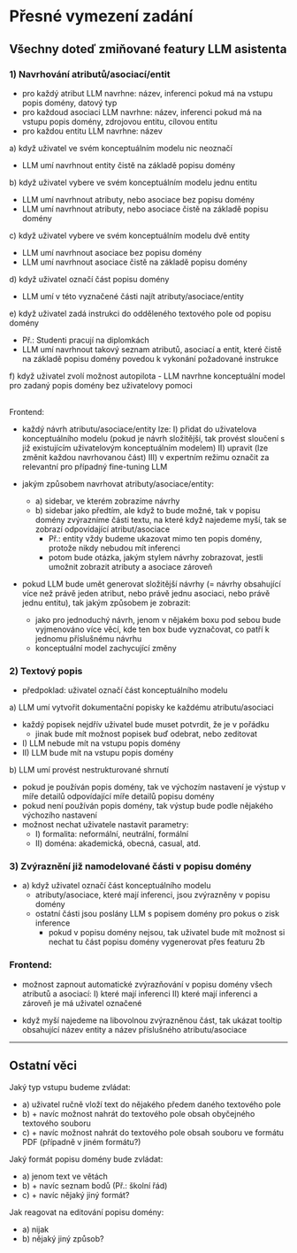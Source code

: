 # Přesné vymezení zadání

## Všechny doteď zmiňované featury LLM asistenta

### 1) Navrhování atributů/asociací/entit
- pro každý atribut LLM navrhne: název, inferenci pokud má na vstupu popis domény, datový typ
- pro každoud asociaci LLM navrhne: název, inferenci pokud má na vstupu popis domény, zdrojovou entitu, cílovou entitu
- pro každou entitu LLM navrhne: název

a) když uživatel ve svém konceptuálním modelu nic neoznačí
- LLM umí navrhnout entity čistě na základě popisu domény

b) když uživatel vybere ve svém konceptuálním modelu jednu entitu
- LLM umí navrhnout atributy, nebo asociace bez popisu domény
- LLM umí navrhnout atributy, nebo asociace čistě na základě popisu domény

c) když uživatel vybere ve svém konceptuálním modelu dvě entity
- LLM umí navrhnout asociace bez popisu domény
- LLM umí navrhnout asociace čistě na základě popisu domény

d) když uživatel označí část popisu domény
- LLM umí v této vyznačené části najít atributy/asociace/entity

e) když uživatel zadá instrukci do odděleného textového pole od popisu domény
- Př.: Studenti pracují na diplomkách
- LLM umí navrhnout takový seznam atributů, asociací a entit, které čistě na základě popisu domény povedou k vykonání požadované instrukce

f) když uživatel zvolí možnost autopilota
	- LLM navrhne konceptuální model pro zadaný popis domény bez uživatelovy pomoci

\
Frontend:
- každý návrh atributu/asociace/entity lze:
	I) přidat do uživatelova konceptuálního modelu (pokud je návrh složitější, tak provést sloučení s již existujícím uživatelovým konceptuálním modelem)
	II) upravit (lze změnit každou navrhovanou část)
	III) v expertním režimu označit za relevantní pro případný fine-tuning LLM

- jakým způsobem navrhovat atributy/asociace/entity:
	- a) sidebar, ve kterém zobrazíme návrhy
	- b) sidebar jako předtím, ale když to bude možné, tak v popisu domény zvýrazníme části textu, na které když najedeme myší, tak se zobrazí odpovídající atribut/asociace
		- Př.: entity vždy budeme ukazovat mimo ten popis domény, protože nikdy nebudou mít inferenci
		- potom bude otázka, jakým stylem návrhy zobrazovat, jestli umožnit zobrazit atributy a asociace zároveň

- pokud LLM bude umět generovat složitější návrhy (= návrhy obsahující více než právě jeden atribut, nebo právě jednu asociaci, nebo právě jednu entitu), tak jakým způsobem je zobrazit:
	- jako pro jednoduchý návrh, jenom v nějakém boxu pod sebou bude vyjmenováno více věcí, kde ten box bude vyznačovat, co patří k jednomu příslušnému návrhu
	- konceptuální model zachycující změny


### 2) Textový popis

- předpoklad: uživatel označí část konceptuálního modelu

a) LLM umí vytvořit dokumentační popisky ke každému atributu/asociaci
- každý popisek nejdřív uživatel bude muset potvrdit, že je v pořádku
	- jinak bude mít možnost popisek buď odebrat, nebo zeditovat
- I) LLM nebude mít na vstupu popis domény
- II) LLM bude mít na vstupu popis domény

b) LLM umí provést nestrukturované shrnutí
- pokud je používán popis domény, tak ve výchozím nastavení je výstup v míře detailů odpovídající míře detailů popisu domény
- pokud není používán popis domény, tak výstup bude podle nějakého výchozího nastavení
- možnost nechat uživatele nastavit parametry:
	- I) formalita: neformální, neutrální, formální
	- II) doména: akademická, obecná, casual, atd.


### 3) Zvýraznění již namodelované části v popisu domény

- a) když uživatel označí část konceptuálního modelu
	- atributy/asociace, které mají inferenci, jsou zvýrazněny v popisu domény
	- ostatní části jsou poslány LLM s popisem domény pro pokus o zisk inference
		- pokud v popisu domény nejsou, tak uživatel bude mít možnost si nechat tu část popisu domény vygenerovat přes featuru 2b

### Frontend:
- možnost zapnout automatické zvýrazňování v popisu domény všech atributů a asociací:
	I) které mají inferenci
	II) které mají inferenci a zároveň je má uživatel označené

- když myší najedeme na libovolnou zvýrazněnou část, tak ukázat tooltip obsahující název entity a název příslušného atributu/asociace


-------------------------------------------

## Ostatní věci

Jaký typ vstupu budeme zvládat:
- a) uživatel ručně vloží text do nějakého předem daného textového pole
- b) + navíc možnost nahrát do textového pole obsah obyčejného textového souboru
- c) + navíc možnost nahrát do textového pole obsah souboru ve formátu PDF (případně v jiném formátu?)


Jaký formát popisu domény bude zvládat:
- a) jenom text ve větách
- b) + navíc seznam bodů (Př.: školní řád)
- c) + navíc nějaký jiný formát?


Jak reagovat na editování popisu domény:
- a) nijak
- b) nějaký jiný způsob?